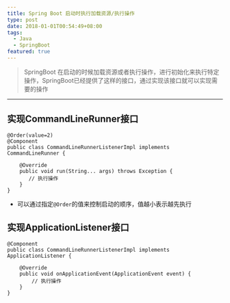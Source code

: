 ```yaml
---
title: Spring Boot 启动时执行加载资源/执行操作
type: post
date: 2018-01-01T00:54:49+08:00
tags:
  - Java
  - SpringBoot
featured: true
---
```


> SpringBoot 在启动的时候加载资源或者执行操作，进行初始化来执行特定操作，SpringBoot已经提供了这样的接口，通过实现该接口就可以实现需要的操作

---

## 实现CommandLineRunner接口

```
@Order(value=2)
@Component
public class CommandLineRunnerListenerImpl implements CommandLineRunner {

    @Override
    public void run(String... args) throws Exception {
       // 执行操作
    }
}
```

- 可以通过指定`@Order`的值来控制启动的顺序，值越小表示越先执行

## 实现ApplicationListener接口

```
@Component
public class CommandLineRunnerListenerImpl implements ApplicationListener {

    @Override
    public void onApplicationEvent(ApplicationEvent event) {
        // 执行操作
    }
}
```

